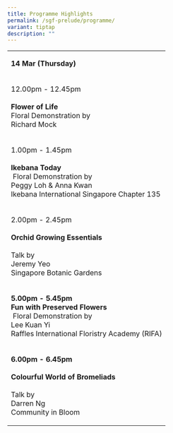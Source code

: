 ```yaml
---
title: Programme Highlights
permalink: /sgf-prelude/programme/
variant: tiptap
description: ""
---
```

<table>
<tbody>
<tr>
<td rowspan="1" colspan="1">
<p><strong>14 Mar (Thursday)</strong>
</p>
</td>
</tr>
<tr>
<td rowspan="1" colspan="1">
<p>12.00pm - 12.45pm<strong><br><br>Flower of Life</strong>
<br>Floral Demonstration by
<br>Richard Mock</p>
</td>
</tr>
<tr>
<td rowspan="1" colspan="1">
<p>1.00pm - 1.45pm<strong><br><br>Ikebana Today</strong>
<br>&nbsp;Floral Demonstration by
<br>Peggy Loh &amp; Anna Kwan
<br>Ikebana International Singapore Chapter 135</p>
</td>
</tr>
<tr>
<td rowspan="1" colspan="1">
<p>2.00pm - 2.45pm<strong><br><br>Orchid Growing Essentials</strong>
<br>
<br>Talk by
<br>Jeremy Yeo
<br>Singapore Botanic Gardens</p>
</td>
</tr>
<tr>
<td rowspan="1" colspan="1">
<p><strong>5.00pm - 5.45pm</strong>
<br><strong>Fun with Preserved Flowers</strong>
<br>&nbsp;Floral Demonstration by
<br>Lee Kuan Yi
<br>Raffles International Floristry Academy (RIFA)</p>
</td>
</tr>
<tr>
<td rowspan="1" colspan="1">
<p><strong>6.00pm - 6.45pm<br><br>Colourful World of Bromeliads</strong>
<br>
<br>Talk by
<br>Darren Ng
<br>Community in Bloom</p>
</td>
</tr>
</tbody>
</table>
<p></p>